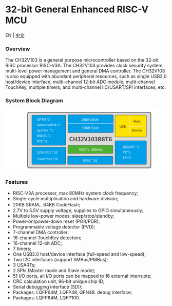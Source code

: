 # 32-bit General Enhanced RISC-V MCU
EN | [中文](README_zh.md)



### Overview
The CH32V103 is a general purpose microcontroller based on the 32-bit RISC processor RISC-V3A. The CH32V103 provides clock security system, multi-level power management and general DMA controller. The CH32V103 is also equipped with abundant peripheral resources, such as single USB2.0 host/device interface, multi-channel 12-bit ADC module, multi-channel TouchKey, multiple timers, and multi-channel IIC/USART/SPI interfaces, etc. 

### System Block Diagram
<img src="image/frame.jpg" alt="frame" style="zoom:50%;" />
 
### Features
- RISC-V3A processor, max 80MHz system clock frequency;
- Single-cycle multiplication and hardware division;
- 20KB SRAM，64KB CodeFlash;
- 2.7V to 5.5V supply voltage, supplies to GPIO simultaneously;
- Multiple low-power modes: sleep/stop/standby;
- Power-on/power-down reset (POR/PDR);
- Programmable voltage detector (PVD);
- 7-channel DMA controller;
- 16-channel TouchKey detection;
- 16-channel 12-bit ADC;
- 7 timers;
- One USB2.0 host/device interface (full-speed and low-speed);
- Two I2C interfaces (support SMBus/PMBus);
- 3 USARTs;
- 2 SPIs (Master mode and Slave mode);
- 51 I/O ports, all I/O ports can be mapped to 16 external interrupts;
- CRC calculation unit, 96-bit unique chip ID;
- Serial debugging interface (SDI);
- Packages: LQFP64M, LQFP48, QFN48.
debug interface;
- Packages: LQFP64M, LQFP100.


